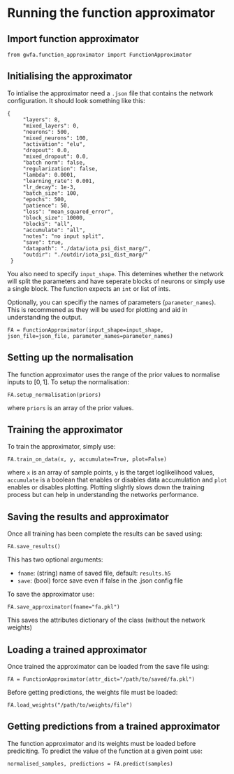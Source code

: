 # Running the function approximator

## Import function approximator

```
from gwfa.function_approximator import FunctionApproximator
```

## Initialising the approximator

To intialise the approximator need a `.json` file that contains the network configuration. It should look something like this:

```
{
     "layers": 8,
     "mixed_layers": 0,
     "neurons": 500,
     "mixed_neurons": 100,
     "activation": "elu",
     "dropout": 0.0,
     "mixed_dropout": 0.0,
     "batch norm": false,
     "regularization": false,
     "lambda": 0.0001,
     "learning_rate": 0.001,
     "lr_decay": 1e-3,
     "batch_size": 100,
     "epochs": 500,
     "patience": 50,
     "loss": "mean_squared_error",
     "block_size": 10000,
     "blocks": "all",
     "accumulate": "all",
     "notes": "no input split",
     "save": true,
     "datapath": "./data/iota_psi_dist_marg/",
     "outdir": "./outdir/iota_psi_dist_marg/"
 }
```

You also need to specify `input_shape`. This detemines whether the network will split the parameters and have seperate blocks of neurons or simply use a single block. The function expects an `int` or list of ints.

Optionally, you can specifiy the names of parameters (`parameter_names`). This is recommened as they will be used for plotting and aid in understanding the output.

```
FA = FunctionApproximator(input_shape=input_shape, json_file=json_file, parameter_names=parameter_names)
```

## Setting up the normalisation

The function approximator uses the range of the prior values to normalise inputs to $[0, 1]$. To setup the normalisation:

```
FA.setup_normalisation(priors)
```
where `priors` is an array of the prior values.

## Training the approximator

To train the approximator, simply use:

```
FA.train_on_data(x, y, accumulate=True, plot=False)
```

where `x` is an array of sample points, `y` is the target loglikelihood values, `accumulate` is a boolean that enables or disables data accumulation and `plot` enables or disables plotting. Plotting slightly slows down the training process but can help in understanding the networks performance.

## Saving the results and approximator

Once all training has been complete the results can be saved using:

```
FA.save_results()
```

This has two optional arguments:
* `fname`: (string) name of saved file, default: `results.h5`
* `save`: (bool) force save even if false in the .json config file

To save the approximator use:

```
FA.save_approximator(fname="fa.pkl")
```

This saves the attributes dictionary of the class (without the network weights)

## Loading a trained approximator

Once trained the approximator can be loaded from the save file using:

```
FA = FunctionApproximator(attr_dict="/path/to/saved/fa.pkl")
```

Before getting predictions, the weights file must be loaded:

```
FA.load_weights("/path/to/weights/file")
```

## Getting predictions from a trained approximator

The function approximator and its weights must be loaded before prediciting. To predict the value of the function at a given point use:

```
normalised_samples, predictions = FA.predict(samples)
```
